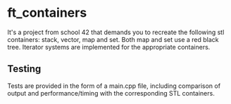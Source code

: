 # ft_containers
It's a project from school 42 that demands you to recreate the following stl containers: stack, vector, map and set.
Both map and set use a red black tree. Iterator systems are implemented for the appropriate containers.

## Testing
Tests are provided in the form of a main.cpp file, including comparison of output and performance/timing with the corresponding STL containers.
